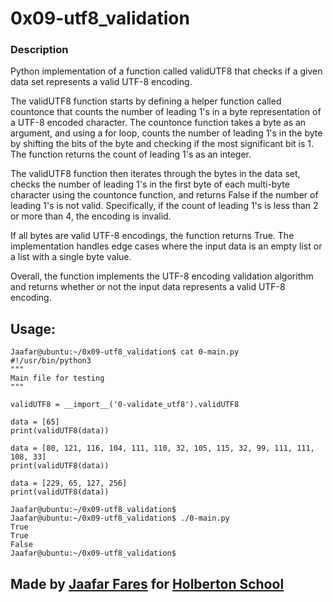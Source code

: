 # 0x09-utf8_validation




### Description 

Python implementation of a function called validUTF8 that checks if a given data set represents a valid UTF-8 encoding.

The validUTF8 function starts by defining a helper function called countonce that counts the number of leading 1's in a byte representation of a UTF-8 encoded character. The countonce function takes a byte as an argument, and using a for loop, counts the number of leading 1's in the byte by shifting the bits of the byte and checking if the most significant bit is 1. The function returns the count of leading 1's as an integer.

The validUTF8 function then iterates through the bytes in the data set, checks the number of leading 1's in the first byte of each multi-byte character using the countonce function, and returns False if the number of leading 1's is not valid. Specifically, if the count of leading 1's is less than 2 or more than 4, the encoding is invalid.

If all bytes are valid UTF-8 encodings, the function returns True. The implementation handles edge cases where the input data is an empty list or a list with a single byte value.

Overall, the function implements the UTF-8 encoding validation algorithm and returns whether or not the input data represents a valid UTF-8 encoding.




## Usage:

```
Jaafar@ubuntu:~/0x09-utf8_validation$ cat 0-main.py
#!/usr/bin/python3
"""
Main file for testing
"""

validUTF8 = __import__('0-validate_utf8').validUTF8

data = [65]
print(validUTF8(data))

data = [80, 121, 116, 104, 111, 110, 32, 105, 115, 32, 99, 111, 111, 108, 33]
print(validUTF8(data))

data = [229, 65, 127, 256]
print(validUTF8(data))
```

```
Jaafar@ubuntu:~/0x09-utf8_validation$
Jaafar@ubuntu:~/0x09-utf8_validation$ ./0-main.py
True
True
False
Jaafar@ubuntu:~/0x09-utf8_validation$

```

## Made by [Jaafar Fares](https://github.com/jaafarfares) for [Holberton School](https://www.holbertonschool.com/)
